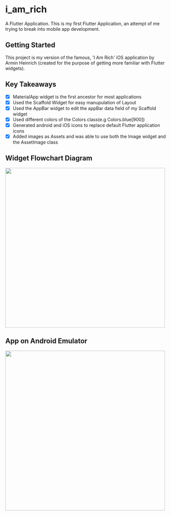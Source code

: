 # i_am_rich

A Flutter Application. This is my first Flutter Application, an attempt of me trying to break into mobile app development.

## Getting Started

This project is my version of the famous, 'I Am Rich' iOS application by Armin Heinrich (created for the purpose of getting more familiar with Flutter widgets). 

## Key Takeaways
- [x] MaterialApp widget is the first ancestor for most applications 
- [x] Used the Scaffold Widget for easy manupulation of Layout
- [x] Used the AppBar widget to edit the appBar data field of my Scaffold widget
- [x] Used different colors of the Colors class(e.g Colors.blue[900])
- [x] Generated android and iOS icons to replace default Flutter application icons
- [x] Added images as Assets and was able to use both the Image widget and the AssetImage class

## Widget Flowchart Diagram
<img src=https://imgur.com/DfbOkPf.jpeg  width=500>

## App on Android Emulator
<img src=https://imgur.com/sNwxLUx.gif width=500>
